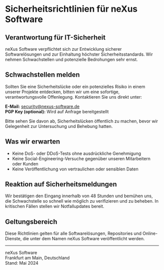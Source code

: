 # Sicherheitsrichtlinien für neXus Software

## Verantwortung für IT-Sicherheit

neXus Software verpflichtet sich zur Entwicklung sicherer Softwarelösungen und zur Einhaltung höchster 
Sicherheitsstandards. Wir nehmen Schwachstellen und potenzielle Bedrohungen sehr ernst.

## Schwachstellen melden

Sollten Sie eine Sicherheitslücke oder ein potenzielles Risiko in einem unserer Projekte 
entdecken, bitten wir um eine sofortige, verantwortungsvolle Offenlegung. Kontaktieren Sie 
uns direkt unter:

**E-Mail:** security@nexus-software.de  
**PGP Key (optional):** Wird auf Anfrage bereitgestellt

Bitte sehen Sie davon ab, Sicherheitslücken öffentlich zu machen, bevor wir 
Gelegenheit zur Untersuchung und Behebung hatten.

## Was wir erwarten

- Keine DoS- oder DDoS-Tests ohne ausdrückliche Genehmigung
- Keine Social-Engineering-Versuche gegenüber unseren Mitarbeitern oder Kunden
- Keine Veröffentlichung von vertraulichen oder sensiblen Daten

## Reaktion auf Sicherheitsmeldungen

Wir bestätigen den Eingang innerhalb von 48 Stunden und bemühen uns, die Schwachstelle 
so schnell wie möglich zu verifizieren und zu beheben. In kritischen 
Fällen stellen wir Notfallupdates bereit.

## Geltungsbereich

Diese Richtlinien gelten für alle Softwarelösungen, Repositories und Online-Dienste, 
die unter dem Namen neXus Software veröffentlicht werden.

---

neXus Software  
Frankfurt am Main, Deutschland  
Stand: Mai 2024
